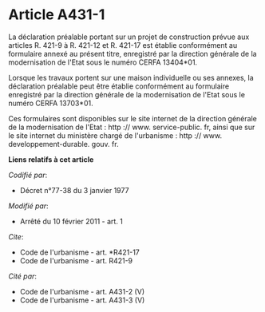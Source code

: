 # Article A431-1

La déclaration préalable portant sur un projet de construction prévue aux articles R. 421-9 à R. 421-12 et R. 421-17 est
établie conformément au formulaire annexé au présent titre, enregistré par la direction générale de la modernisation de
l'Etat sous le numéro CERFA 13404*01. 

Lorsque les travaux portent sur une maison individuelle ou ses annexes, la déclaration préalable peut être établie
conformément au formulaire enregistré par la direction générale de la modernisation de l'Etat sous le numéro CERFA 13703*01. 

Ces formulaires sont disponibles sur le site internet de la direction générale de la modernisation de l'Etat :  http :// www.
service-public. fr, ainsi que sur le site internet du ministère chargé de l'urbanisme :  http :// www. developpement-durable.
gouv. fr.

**Liens relatifs à cet article**

_Codifié par_:

  - Décret n°77-38 du 3 janvier 1977

_Modifié par_:

  - Arrêté du 10 février 2011 - art. 1

_Cite_:

  - Code de l'urbanisme - art. *R421-17
  - Code de l'urbanisme - art. R421-9

_Cité par_:

  - Code de l'urbanisme - art. A431-2 (V)
  - Code de l'urbanisme - art. A431-3 (V)
